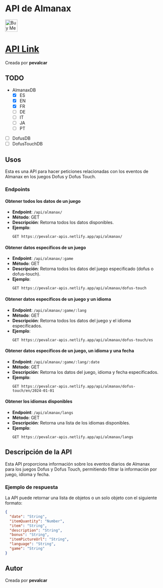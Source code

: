 # **API de Almanax**

<a href="https://www.buymeacoffee.com/perroaa94g" target="_blank"><img src="https://cdn.buymeacoffee.com/buttons/v2/default-violet.png" alt="Buy Me A Coffee" style="height: 40px !important;width: 217/2px !important;" ></a>

# [API Link](https://pevalcar-apis.netlify.app/api)

Creada por **pevalcar**

## TODO

- AlmanaxDB
  - [x] ES
  - [x] EN
  - [x] FR
  - [ ] DE
  - [ ] IT
  - [ ] JA
  - [ ] PT
- [ ] DofusDB
- [ ] DofusTouchDB

## **Usos**

Esta es una API para hacer peticiones relacionadas con los eventos de Almanax en los juegos Dofus y Dofus Touch.

### **Endpoints**

#### Obtener todos los datos de un juego

- **Endpoint**: `/api/almanax/`
- **Método**: GET
- **Descripción**: Retorna todos los datos disponibles.
- **Ejemplo**:
  ```http
  GET https://pevalcar-apis.netlify.app/api/almanax/
  ```

#### Obtener datos específicos de un juego

- **Endpoint**: `/api/almanax/:game`
- **Método**: GET
- **Descripción**: Retorna todos los datos del juego especificado (dofus o dofus-touch).
- **Ejemplo**:
  ```http
  GET https://pevalcar-apis.netlify.app/api/almanax/dofus-touch
  ```

#### Obtener datos específicos de un juego y un idioma

- **Endpoint**: `/api/almanax/:game/:lang`
- **Método**: GET
- **Descripción**: Retorna todos los datos del juego y el idioma especificados.
- **Ejemplo**:
  ```http
  GET https://pevalcar-apis.netlify.app/api/almanax/dofus-touch/es
  ```

#### Obtener datos específicos de un juego, un idioma y una fecha

- **Endpoint**: `/api/almanax/:game/:lang/:date`
- **Método**: GET
- **Descripción**: Retorna los datos del juego, idioma y fecha especificados.
- **Ejemplo**:
  ```http
  GET https://pevalcar-apis.netlify.app/api/almanax/dofus-touch/en/2024-01-01
  ```

#### Obtener los idiomas disponibles

- **Endpoint**: `/api/almanax/langs`
- **Método**: GET
- **Descripción**: Retorna una lista de los idiomas disponibles.
- **Ejemplo**:
  ```http
  GET https://pevalcar-apis.netlify.app/api/almanax/langs
  ```

## **Descripción de la API**

Esta API proporciona información sobre los eventos diarios de Almanax para los juegos Dofus y Dofus Touch, permitiendo filtrar la información por juego, idioma y fecha.

### **Ejemplo de respuesta**

La API puede retornar una lista de objetos o un solo objeto con el siguiente formato:

```json
{
  "date": "String",
  "itemQuantity": "Number",
  "item": "String",
  "description": "String",
  "bonus": "String",
  "itemPictureUrl": "String",
  "language": "String",
  "game": "String"
}
```

## **Autor**

Creada por **pevalcar**
